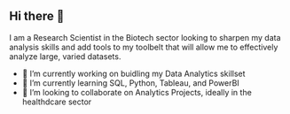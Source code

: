 ## Hi there 👋

I am a Research Scientist in the Biotech sector looking to sharpen my data analysis skills and add tools to my toolbelt that will allow me to effectively analyze large, varied datasets.

<!--
**DDFlanigan/DDFlanigan** is a ✨ _special_ ✨ repository because its `README.md` (this file) appears on your GitHub profile.

Here are some ideas to get you started:
-->
- 🔭 I’m currently working on buidling my Data Analytics skillset
- 🌱 I’m currently learning SQL, Python, Tableau, and PowerBI
- 👯 I’m looking to collaborate on Analytics Projects, ideally in the healthdcare sector

